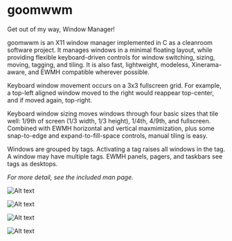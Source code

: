 goomwwm
=======

Get out of my way, Window Manager!

goomwwm is an X11 window manager implemented in C as a cleanroom software project. It manages windows in a minimal floating layout, while providing flexible keyboard-driven controls for window switching, sizing, moving, tagging, and tiling. It is also fast, lightweight, modeless, Xinerama-aware, and EWMH compatible wherever possible.

Keyboard window movement occurs on a 3x3 fullscreen grid. For example, a top-left aligned window moved to the right would reappear top-center, and if moved again, top-right.

Keyboard window sizing moves windows through four basic sizes that tile well: 1/9th of screen (1/3 width, 1/3 height), 1/4th, 4/9th, and fullscreen. Combined with EWMH horizontal and vertical maxmimization, plus some snap-to-edge and expand-to-fill-space controls, manual tiling is easy.

Windows are grouped by tags. Activating a tag raises all windows in the tag. A window may have multiple tags. EWMH panels, pagers, and taskbars see tags as desktops.

_For more detail, see the included man page._

![Alt text](http://aerosuidae.net/goomwwm/goomwwm-1.jpg)

![Alt text](http://aerosuidae.net/goomwwm/goomwwm-2.jpg)

![Alt text](http://aerosuidae.net/goomwwm/goomwwm-3.jpg)

![Alt text](http://aerosuidae.net/goomwwm/goomwwm-4.jpg)